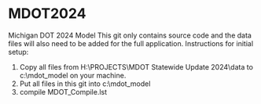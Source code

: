 # MDOT2024
Michigan DOT 2024 Model
This git only contains source code and the data files will also need to be added for the full application.
Instructions for initial setup:

1. Copy all files from H:\PROJECTS\MDOT Statewide Update 2024\data to c:\mdot_model on your machine.
2. Put all files in this git into c:\mdot_model
3. compile MDOT_Compile.lst

   
